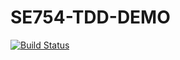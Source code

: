 # SE754-TDD-DEMO

[![Build Status](https://app.travis-ci.com/valerio-terragni/SE754-TDD-DEMO.svg?token=x2jRLKRoSEJV5r5rmTn5&branch=main)](https://app.travis-ci.com/valerio-terragni/SE754-TDD-DEMO)
